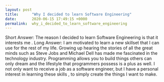 ```yaml
---
layout: post
title:      "Why I decided to learn Software Engineering"
date:       2020-06-15 17:49:15 +0000
permalink:  why_i_decided_to_learn_software_engineering
---
```



Short Answer: The reason I decided to learn Software Engineering is that it interests me
.
Long Answer: I am motivated to learn a new skillset that I can use for the rest of my life. Growing up hearing the stories of all the great minds such as Steve Jobs and Michael Dell has made me fascinated in the technology industry. Programming allows you to build things others can only dream and the lifestyle that programmers possess is a plus as well.
I not only want to receive a job as a software engineer, but I have a personal interest in learning these skills , to simply create the things I want to make.

